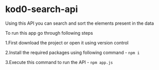 # kod0-search-api
Using this API you can search and sort the elements present in the data

To run this app go through following steps

1.First download the project or open it using version control 

2.Install the required packages using following command - 
 `npm i`

3.Execute this command to run the API - `npm app.js`
